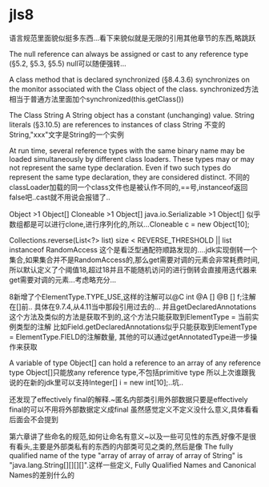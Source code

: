 # jls8
语言规范里面貌似挺多东西...看下来貌似就是无限的引用其他章节的东西,略跳跃

The null reference can always be assigned or cast to any reference type (§5.2, §5.3,
§5.5)
null可以随便强转...

A class method that is declared synchronized (§8.4.3.6) synchronizes on the
monitor associated with the Class object of the class.
synchronized方法相当于普通方法里面加个synchronized(this.getClass())

The Class String
A String object has a constant (unchanging) value.
String literals (§3.10.5) are references to instances of class String
不变的String,"xxx"文字是String的一个实例

At run time, several reference types with the same binary name may be loaded
simultaneously by different class loaders. These types may or may not represent
the same type declaration. Even if two such types do represent the same type
declaration, they are considered distinct.
不同的classLoader加载的同一个class文件也是被认作不同的,==号,instanceof返回false吧..cast就不用说会报错了..

Object >1 Object[]
Cloneable >1 Object[]
java.io.Serializable >1 Object[]
似乎数组都是可以进行clone,进行序列化的,所以...Cloneable c = new Object[10];

Collections.reverse(List<?> list)
size < REVERSE_THRESHOLD || list instanceof RandomAccess
这个是看泛型通配符顺路发现的....jdk实现倒转一个集合,如果集合并不是RandomAccess的,那么get需要对调的元素会非常耗费时间,
所以默认定义了个阈值18,超过18并且不能随机访问的进行倒转会直接用迭代器来get需要对调的元素...考虑略充分...


8新增了个ElementType.TYPE_USE,这样的注解可以@C int @A [] @B [] f;注解在[]前..
具体在9.7.4,从4.11当中那段引用过去的...
并且getDeclaredAnnotations这个方法及类似的方法是获取不到的,这个方法只能获取到ElementType = 当前实例类型的注解
比如Field.getDeclaredAnnotations似乎只能获取到ElementType = ElementType.FIELD的注解数量,
其他的可以通过getAnnotatedType进一步操作来获取


A variable of type Object[] can hold a reference to an array of any reference type
Object[]只能放any reference type,不包括primitive type
所以上次谁跟我说的在新的jdk里可以支持Integer[] i = new int[10];..坑..

还发现了effectively final的解释.~匿名内部类引用外部数据只要是effectively final的可以不用将外部数据定义成final
虽然感觉定义不定义没什么意义,具体看看后面会不会提到

第六章讲了些命名的规范,如何让命名有意义~以及一些可见性的东西,好像不是很有看头,主要是外部类私有的东西的内部类可见之类的,然后是像
The fully qualified name of the type "array of array of array of array of String" is
"java.lang.String[][][][]".这样一些定义, Fully Qualified Names and Canonical Names的差别什么的